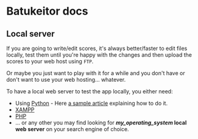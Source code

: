 # Batukeitor docs

## Local server
If you are going to write/edit scores, it's always better/faster to edit files locally, test them until you're happy with the changes and then upload the scores to your web host using `FTP`.

Or maybe you just want to play with it for a while and you don't have or don't want to use your web hosting... whatever.

To have a local web server to test the app locally, you either need:
* Using [Python](https://www.python.org) - Here [a sample article](https://realpython.com/python-http-server) explaining how to do it.
* [XAMPP](https://www.apachefriends.org)
* [PHP](https://www.php.net/manual/en/features.commandline.webserver.php)
* ... or any other you may find looking for **_my_operating_system_ local web server** on your search engine of choice.
